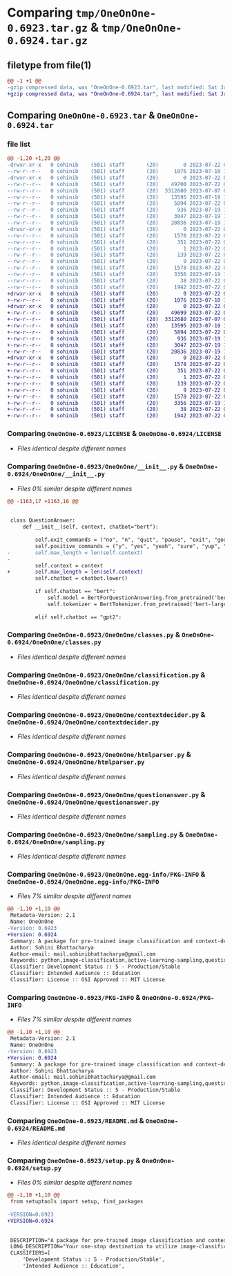 # Comparing `tmp/OneOnOne-0.6923.tar.gz` & `tmp/OneOnOne-0.6924.tar.gz`

## filetype from file(1)

```diff
@@ -1 +1 @@
-gzip compressed data, was "OneOnOne-0.6923.tar", last modified: Sat Jul 22 06:03:59 2023, max compression
+gzip compressed data, was "OneOnOne-0.6924.tar", last modified: Sat Jul 22 06:08:27 2023, max compression
```

## Comparing `OneOnOne-0.6923.tar` & `OneOnOne-0.6924.tar`

### file list

```diff
@@ -1,20 +1,20 @@
-drwxr-xr-x   0 sohinib    (501) staff       (20)        0 2023-07-22 06:03:59.324381 OneOnOne-0.6923/
--rw-r--r--   0 sohinib    (501) staff       (20)     1076 2023-07-10 14:29:42.000000 OneOnOne-0.6923/LICENSE
-drwxr-xr-x   0 sohinib    (501) staff       (20)        0 2023-07-22 06:03:59.320577 OneOnOne-0.6923/OneOnOne/
--rw-r--r--   0 sohinib    (501) staff       (20)    49700 2023-07-22 06:03:23.000000 OneOnOne-0.6923/OneOnOne/__init__.py
--rw-r--r--   0 sohinib    (501) staff       (20)  3312680 2023-07-07 06:05:06.000000 OneOnOne-0.6923/OneOnOne/classes.py
--rw-r--r--   0 sohinib    (501) staff       (20)    13595 2023-07-19 15:12:53.000000 OneOnOne-0.6923/OneOnOne/classification.py
--rw-r--r--   0 sohinib    (501) staff       (20)     5894 2023-07-22 03:02:07.000000 OneOnOne-0.6923/OneOnOne/contextdecider.py
--rw-r--r--   0 sohinib    (501) staff       (20)      936 2023-07-19 15:12:54.000000 OneOnOne-0.6923/OneOnOne/htmlparser.py
--rw-r--r--   0 sohinib    (501) staff       (20)     3047 2023-07-19 17:26:04.000000 OneOnOne-0.6923/OneOnOne/questionanswer.py
--rw-r--r--   0 sohinib    (501) staff       (20)    20836 2023-07-19 15:12:54.000000 OneOnOne-0.6923/OneOnOne/sampling.py
-drwxr-xr-x   0 sohinib    (501) staff       (20)        0 2023-07-22 06:03:59.323596 OneOnOne-0.6923/OneOnOne.egg-info/
--rw-r--r--   0 sohinib    (501) staff       (20)     1578 2023-07-22 06:03:59.000000 OneOnOne-0.6923/OneOnOne.egg-info/PKG-INFO
--rw-r--r--   0 sohinib    (501) staff       (20)      351 2023-07-22 06:03:59.000000 OneOnOne-0.6923/OneOnOne.egg-info/SOURCES.txt
--rw-r--r--   0 sohinib    (501) staff       (20)        1 2023-07-22 06:03:59.000000 OneOnOne-0.6923/OneOnOne.egg-info/dependency_links.txt
--rw-r--r--   0 sohinib    (501) staff       (20)      139 2023-07-22 06:03:59.000000 OneOnOne-0.6923/OneOnOne.egg-info/requires.txt
--rw-r--r--   0 sohinib    (501) staff       (20)        9 2023-07-22 06:03:59.000000 OneOnOne-0.6923/OneOnOne.egg-info/top_level.txt
--rw-r--r--   0 sohinib    (501) staff       (20)     1578 2023-07-22 06:03:59.324007 OneOnOne-0.6923/PKG-INFO
--rw-r--r--   0 sohinib    (501) staff       (20)     3356 2023-07-19 17:38:43.000000 OneOnOne-0.6923/README.md
--rw-r--r--   0 sohinib    (501) staff       (20)       38 2023-07-22 06:03:59.324488 OneOnOne-0.6923/setup.cfg
--rw-r--r--   0 sohinib    (501) staff       (20)     1942 2023-07-22 06:03:55.000000 OneOnOne-0.6923/setup.py
+drwxr-xr-x   0 sohinib    (501) staff       (20)        0 2023-07-22 06:08:27.352910 OneOnOne-0.6924/
+-rw-r--r--   0 sohinib    (501) staff       (20)     1076 2023-07-10 14:29:42.000000 OneOnOne-0.6924/LICENSE
+drwxr-xr-x   0 sohinib    (501) staff       (20)        0 2023-07-22 06:08:27.342813 OneOnOne-0.6924/OneOnOne/
+-rw-r--r--   0 sohinib    (501) staff       (20)    49699 2023-07-22 06:08:19.000000 OneOnOne-0.6924/OneOnOne/__init__.py
+-rw-r--r--   0 sohinib    (501) staff       (20)  3312680 2023-07-07 06:05:06.000000 OneOnOne-0.6924/OneOnOne/classes.py
+-rw-r--r--   0 sohinib    (501) staff       (20)    13595 2023-07-19 15:12:53.000000 OneOnOne-0.6924/OneOnOne/classification.py
+-rw-r--r--   0 sohinib    (501) staff       (20)     5894 2023-07-22 03:02:07.000000 OneOnOne-0.6924/OneOnOne/contextdecider.py
+-rw-r--r--   0 sohinib    (501) staff       (20)      936 2023-07-19 15:12:54.000000 OneOnOne-0.6924/OneOnOne/htmlparser.py
+-rw-r--r--   0 sohinib    (501) staff       (20)     3047 2023-07-19 17:26:04.000000 OneOnOne-0.6924/OneOnOne/questionanswer.py
+-rw-r--r--   0 sohinib    (501) staff       (20)    20836 2023-07-19 15:12:54.000000 OneOnOne-0.6924/OneOnOne/sampling.py
+drwxr-xr-x   0 sohinib    (501) staff       (20)        0 2023-07-22 06:08:27.351141 OneOnOne-0.6924/OneOnOne.egg-info/
+-rw-r--r--   0 sohinib    (501) staff       (20)     1578 2023-07-22 06:08:27.000000 OneOnOne-0.6924/OneOnOne.egg-info/PKG-INFO
+-rw-r--r--   0 sohinib    (501) staff       (20)      351 2023-07-22 06:08:27.000000 OneOnOne-0.6924/OneOnOne.egg-info/SOURCES.txt
+-rw-r--r--   0 sohinib    (501) staff       (20)        1 2023-07-22 06:08:27.000000 OneOnOne-0.6924/OneOnOne.egg-info/dependency_links.txt
+-rw-r--r--   0 sohinib    (501) staff       (20)      139 2023-07-22 06:08:27.000000 OneOnOne-0.6924/OneOnOne.egg-info/requires.txt
+-rw-r--r--   0 sohinib    (501) staff       (20)        9 2023-07-22 06:08:27.000000 OneOnOne-0.6924/OneOnOne.egg-info/top_level.txt
+-rw-r--r--   0 sohinib    (501) staff       (20)     1578 2023-07-22 06:08:27.352125 OneOnOne-0.6924/PKG-INFO
+-rw-r--r--   0 sohinib    (501) staff       (20)     3356 2023-07-19 17:38:43.000000 OneOnOne-0.6924/README.md
+-rw-r--r--   0 sohinib    (501) staff       (20)       38 2023-07-22 06:08:27.353217 OneOnOne-0.6924/setup.cfg
+-rw-r--r--   0 sohinib    (501) staff       (20)     1942 2023-07-22 06:08:24.000000 OneOnOne-0.6924/setup.py
```

### Comparing `OneOnOne-0.6923/LICENSE` & `OneOnOne-0.6924/LICENSE`

 * *Files identical despite different names*

### Comparing `OneOnOne-0.6923/OneOnOne/__init__.py` & `OneOnOne-0.6924/OneOnOne/__init__.py`

 * *Files 0% similar despite different names*

```diff
@@ -1163,17 +1163,16 @@
 
 
 class QuestionAnswer:
     def __init__(self, context, chatbot="bert"):
 
         self.exit_commands = ("no", "n", "quit", "pause", "exit", "goodbye", "bye", "later", "stop")
         self.positive_commands = ("y", "yes", "yeah", "sure", "yup", "ya", "probably", "maybe")
-        self.max_length = len(self.context)
-
         self.context = context
+        self.max_length = len(self.context)
         self.chatbot = chatbot.lower()
 
         if self.chatbot == "bert":
             self.model = BertForQuestionAnswering.from_pretrained('bert-large-uncased-whole-word-masking-finetuned-squad')
             self.tokenizer = BertTokenizer.from_pretrained('bert-large-uncased-whole-word-masking-finetuned-squad')
 
         elif self.chatbot == "gpt2":
```

### Comparing `OneOnOne-0.6923/OneOnOne/classes.py` & `OneOnOne-0.6924/OneOnOne/classes.py`

 * *Files identical despite different names*

### Comparing `OneOnOne-0.6923/OneOnOne/classification.py` & `OneOnOne-0.6924/OneOnOne/classification.py`

 * *Files identical despite different names*

### Comparing `OneOnOne-0.6923/OneOnOne/contextdecider.py` & `OneOnOne-0.6924/OneOnOne/contextdecider.py`

 * *Files identical despite different names*

### Comparing `OneOnOne-0.6923/OneOnOne/htmlparser.py` & `OneOnOne-0.6924/OneOnOne/htmlparser.py`

 * *Files identical despite different names*

### Comparing `OneOnOne-0.6923/OneOnOne/questionanswer.py` & `OneOnOne-0.6924/OneOnOne/questionanswer.py`

 * *Files identical despite different names*

### Comparing `OneOnOne-0.6923/OneOnOne/sampling.py` & `OneOnOne-0.6924/OneOnOne/sampling.py`

 * *Files identical despite different names*

### Comparing `OneOnOne-0.6923/OneOnOne.egg-info/PKG-INFO` & `OneOnOne-0.6924/OneOnOne.egg-info/PKG-INFO`

 * *Files 7% similar despite different names*

```diff
@@ -1,10 +1,10 @@
 Metadata-Version: 2.1
 Name: OneOnOne
-Version: 0.6923
+Version: 0.6924
 Summary: A package for pre-trained image classification and context-decider for question-answering chatbots.
 Author: Sohini Bhattacharya
 Author-email: mail.sohinibhattacharya@gmail.com
 Keywords: python,image-classification,active-learning-sampling,question-answering,pre-trained models,tiny-image-net,cifar10
 Classifier: Development Status :: 5 - Production/Stable
 Classifier: Intended Audience :: Education
 Classifier: License :: OSI Approved :: MIT License
```

### Comparing `OneOnOne-0.6923/PKG-INFO` & `OneOnOne-0.6924/PKG-INFO`

 * *Files 7% similar despite different names*

```diff
@@ -1,10 +1,10 @@
 Metadata-Version: 2.1
 Name: OneOnOne
-Version: 0.6923
+Version: 0.6924
 Summary: A package for pre-trained image classification and context-decider for question-answering chatbots.
 Author: Sohini Bhattacharya
 Author-email: mail.sohinibhattacharya@gmail.com
 Keywords: python,image-classification,active-learning-sampling,question-answering,pre-trained models,tiny-image-net,cifar10
 Classifier: Development Status :: 5 - Production/Stable
 Classifier: Intended Audience :: Education
 Classifier: License :: OSI Approved :: MIT License
```

### Comparing `OneOnOne-0.6923/README.md` & `OneOnOne-0.6924/README.md`

 * *Files identical despite different names*

### Comparing `OneOnOne-0.6923/setup.py` & `OneOnOne-0.6924/setup.py`

 * *Files 0% similar despite different names*

```diff
@@ -1,10 +1,10 @@
 from setuptools import setup, find_packages
 
-VERSION=0.6923
+VERSION=0.6924
 
 
 DESCRIPTION="A package for pre-trained image classification and context-decider for question-answering chatbots."
 LONG_DESCRIPTION="Your one-stop destination to utilize image-classification models with just one line of code. A library meant to simplify your life by providing you with pre-trained models like ResNet50, EfficientNetVB6, VGG19, etc. You can simply opt for training your own models from scratch by just tweaking a few values. If you want to try popular active-learning sampling methods on image classification, no need to worry! This library has got you covered. Along with that for simple-bridging and basic into NLP, we have context-deciders, HTML parsers and simple chatbot object classes, to create an interface similar to Google Lens. You input an image or item that you are curious about and you can ask one-on-one questions from the chatbot. This is made possible by using the tiny imagenet dataset. This library is being actively updated and new features are being added frequently. New datasets and pre-trained models will be updated soon. Feel free to share your feedback! I would really appreciate it!"
 CLASSIFIERS=[
     'Development Status :: 5 - Production/Stable',
     'Intended Audience :: Education',
```

